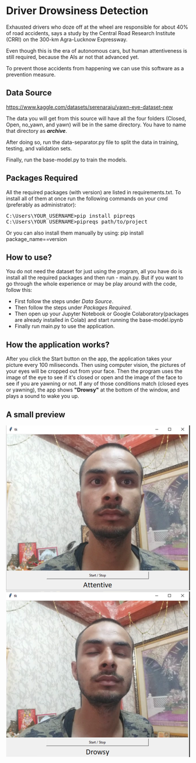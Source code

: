 # Driver Drowsiness Detection

Exhausted drivers who doze off at the wheel are responsible for about 40% of road accidents, says a study by the Central Road Research Institute (CRRI) on the 300-km Agra-Lucknow Expressway.

Even though this is the era of autonomous cars, but human attentiveness is still required, because the AIs ar not that advanced yet.

To prevent those accidents from happening we can use this software as a prevention measure.

## Data Source
https://www.kaggle.com/datasets/serenaraju/yawn-eye-dataset-new

The data you will get from this source will have all the four folders (Closed, Open, no_yawn, and yawn) will be in the same directory. You have to name that directory as **_archive_**.

After doing so, run the data-separator.py file to split the data in training, testing, and validation sets.

Finally, run the base-model.py to train the models.

## Packages Required
All the required packages (with version) are listed in requirements.txt. To install all of them at once run the following commands on your cmd (preferably as administrator):

<pre>
C:\Users\YOUR_USERNAME>pip install pipreqs
C:\Users\YOUR_USERNAME>pipreqs path/to/project
</pre>

Or you can also install them manually by using: pip install package_name==version

## How to use?
You do not need the dataset for just using the program, all you have do is install all the required packages and then run - main.py.
But if you want to go through the whole experience or may be play around with the code, follow this:
- First follow the steps under _Data Source_.
- Then follow the steps under _Packages Required_.
- Then open up your Jupyter Notebook or Google Colaboratory(packages are already installed in Colab) and start running the base-model.ipynb
- Finally run main.py to use the application.

## How the application works?
After you click the Start button on the app, the application takes your picture every 100 miliseconds. Then using computer vision, the pictures of your eyes will be cropped out from your face. Then the program uses the image of the eye to see if it's closed or open and the image of the face to see if you are yawning or not. If any of those conditions match (closed eyes or yawning), the app shows **"Drowsy"** at the bottom of the window, and plays a sound to wake you up.

## A small preview
![Attentive](https://github.com/codewithpandey/driver-drowsiness-detection/blob/9b84f3517c865d7dd3d971aa4983aacfe898da64/images/attentive.PNG?raw=true)
![Drowsy](https://github.com/codewithpandey/driver-drowsiness-detection/blob/9b84f3517c865d7dd3d971aa4983aacfe898da64/images/drowsy.PNG?raw=true)
